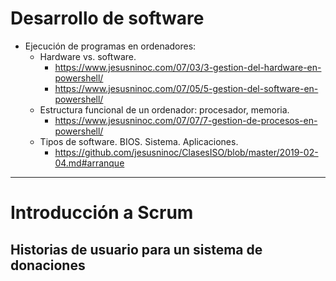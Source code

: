 # Desarrollo de software
- Ejecución de programas en ordenadores:
  - Hardware vs. software.
    * https://www.jesusninoc.com/07/03/3-gestion-del-hardware-en-powershell/
    * https://www.jesusninoc.com/07/05/5-gestion-del-software-en-powershell/
  - Estructura funcional de un ordenador: procesador, memoria.
    * https://www.jesusninoc.com/07/07/7-gestion-de-procesos-en-powershell/
  - Tipos de software. BIOS. Sistema. Aplicaciones.
    * https://github.com/jesusninoc/ClasesISO/blob/master/2019-02-04.md#arranque

-------------------

# Introducción a Scrum
## Historias de usuario para un sistema de donaciones
